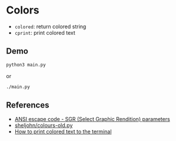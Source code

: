 # Colors
- `colored`: return colored string
- `cprint`: print colored text

## Demo
```sh
python3 main.py
```
or
```sh
./main.py
```

## References
- [ANSI escape code - SGR (Select Graphic Rendition) parameters](https://en.wikipedia.org/wiki/ANSI_escape_code#SGR_(Select_Graphic_Rendition)_parameters)
- [sheljohn/colours-old.py](https://gist.github.com/Sheljohn/68ca3be74139f66dbc6127784f638920)
- [How to print colored text to the terminal](https://stackoverflow.com/questions/287871/how-to-print-colored-text-to-the-terminal)